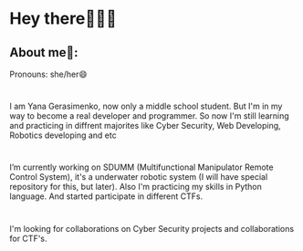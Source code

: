 # Hey there👋👋👋
## About me:rainbow:: 
Pronouns: she/her😄
#
I am Yana Gerasimenko, now only a middle school student. But I'm in my way to become a real developer and programmer. So now I'm still learning and practicing in diffrent majorites like Cyber Security, Web Developing, Robotics developing and etc
#
I’m currently working on SDUMM (Multifunctional Manipulator Remote Control System), it's a underwater robotic system (I will have special repository for this, but later).
Also I'm practicing my skills in Python language. And started participate in different CTFs.
#
I'm looking for collaborations on Cyber Security projects and collaborations for CTF's.
#
<!--
**YanaGerasimenko/YanaGerasimenko** is a ✨ _special_ ✨ repository because its `README.md` (this file) appears on your GitHub profile.

Here are some ideas to get you started:

- 🔭 I’m currently working on ...
- 🌱 I’m currently learning ...
- 👯 I’m looking to collaborate on ...
- 🤔 I’m looking for help with ...
- 💬 Ask me about ...
- 📫 How to reach me: ...
- 😄 Pronouns: ...
- ⚡ Fun fact: ...
-->
